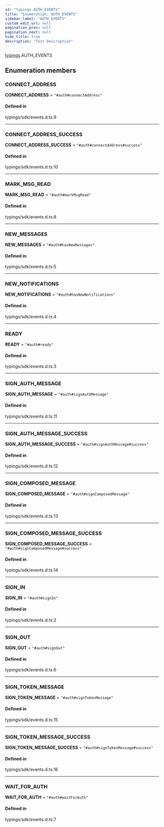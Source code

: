 ```yaml
---
id: "typings.AUTH_EVENTS"
title: "Enumeration: AUTH_EVENTS"
sidebar_label: "AUTH_EVENTS"
custom_edit_url: null
pagination_prev: null
pagination_next: null
hide_title: true
description: "Test Description"
---
```


[typings](../namespaces/typings.md).AUTH_EVENTS

## Enumeration members

### CONNECT\_ADDRESS

 **CONNECT\_ADDRESS** = `"#auth#connectAddress"`

#### Defined in

typings/sdk/events.d.ts:9

___

### CONNECT\_ADDRESS\_SUCCESS

 **CONNECT\_ADDRESS\_SUCCESS** = `"#auth#connectAddress#success"`

#### Defined in

typings/sdk/events.d.ts:10

___

### MARK\_MSG\_READ

 **MARK\_MSG\_READ** = `"#auth#markMsgRead"`

#### Defined in

typings/sdk/events.d.ts:8

___

### NEW\_MESSAGES

 **NEW\_MESSAGES** = `"#auth#hasNewMessages"`

#### Defined in

typings/sdk/events.d.ts:5

___

### NEW\_NOTIFICATIONS

 **NEW\_NOTIFICATIONS** = `"#auth#hasNewNotifications"`

#### Defined in

typings/sdk/events.d.ts:4

___

### READY

 **READY** = `"#auth#ready"`

#### Defined in

typings/sdk/events.d.ts:3

___

### SIGN\_AUTH\_MESSAGE

 **SIGN\_AUTH\_MESSAGE** = `"#auth#signAuthMessage"`

#### Defined in

typings/sdk/events.d.ts:11

___

### SIGN\_AUTH\_MESSAGE\_SUCCESS

 **SIGN\_AUTH\_MESSAGE\_SUCCESS** = `"#auth#signAuthMessage#success"`

#### Defined in

typings/sdk/events.d.ts:12

___

### SIGN\_COMPOSED\_MESSAGE

 **SIGN\_COMPOSED\_MESSAGE** = `"#auth#signComposedMessage"`

#### Defined in

typings/sdk/events.d.ts:13

___

### SIGN\_COMPOSED\_MESSAGE\_SUCCESS

 **SIGN\_COMPOSED\_MESSAGE\_SUCCESS** = `"#auth#signComposedMessage#success"`

#### Defined in

typings/sdk/events.d.ts:14

___

### SIGN\_IN

 **SIGN\_IN** = `"#auth#signIn"`

#### Defined in

typings/sdk/events.d.ts:2

___

### SIGN\_OUT

 **SIGN\_OUT** = `"#auth#signOut"`

#### Defined in

typings/sdk/events.d.ts:6

___

### SIGN\_TOKEN\_MESSAGE

 **SIGN\_TOKEN\_MESSAGE** = `"#auth#signTokenMessage"`

#### Defined in

typings/sdk/events.d.ts:15

___

### SIGN\_TOKEN\_MESSAGE\_SUCCESS

 **SIGN\_TOKEN\_MESSAGE\_SUCCESS** = `"#auth#signTokenMessage#success"`

#### Defined in

typings/sdk/events.d.ts:16

___

### WAIT\_FOR\_AUTH

 **WAIT\_FOR\_AUTH** = `"#auth#waitForAuth"`

#### Defined in

typings/sdk/events.d.ts:7
